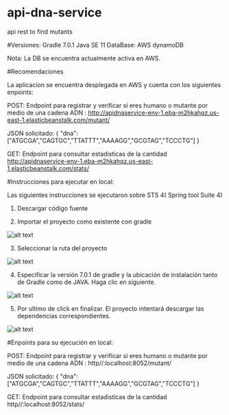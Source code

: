# api-dna-service
api rest to find mutants

#Versiones:
Gradle 7.0.1 
Java SE 11
DataBase: AWS dynamoDB

Nota: La DB se encuentra actualmente activa en AWS.

#Recomendaciones

La aplicacion se encuentra desplegada en AWS y cuenta con los siguientes enpoints:

POST:
Endpoint para registrar y verificar si eres humano o mutante por medio de una cadena ADN :
http://apidnaservice-env-1.eba-m2hkahqz.us-east-1.elasticbeanstalk.com/mutant/

JSON solicitado:
{
   "dna":["ATGCGA","CAGTGC","TTATTT","AAAAGG","GCGTAG","TCCCTG"]
}

GET:
Endpoint para consultar estadisticas de la cantidad 
http://apidnaservice-env-1.eba-m2hkahqz.us-east-1.elasticbeanstalk.com/stats/ 


#Instrucciones para ejecutar en local:

Las siguientes instrucciones se ejecutaron sobre STS 4( Spring tool Suite 4)

1. Descargar código fuente

2. Importar el proyecto como existente con gradle

![alt text](https://github.com/juanitoxx/api-dna-service/tree/main/images/import.jpg?raw=true)

3. Seleccionar la ruta del proyecto

![alt text](https://github.com/juanitoxx/api-dna-service/tree/main/images/SelectProject.jpg?raw=true)

4. Especificar la versión 7.0.1 de gradle y la ubicación de instalación tanto de Gradle como de JAVA. Haga clic en siguiente.

![alt text](https://github.com/juanitoxx/api-dna-service/tree/main/images/SelectVersionGradleJava.jpg?raw=true)

5. Por ultimo de click en finalizar. El proyecto intentará descargar las dependencias correspondientes.

![alt text](https://github.com/juanitoxx/api-dna-service/tree/main/images/SelectVersionGradleJava.jpg?raw=true)

#Enpoints para su ejecución en local:

POST:
Endpoint para registrar y verificar si eres humano o mutante por medio de una cadena ADN :
http//:localhost:8052/mutant/

JSON solicitado:
{
   "dna":["ATGCGA","CAGTGC","TTATTT","AAAAGG","GCGTAG","TCCCTG"]
}

GET:
Endpoint para consultar estadisticas de la cantidad 
http//:localhost:8052/stats/
